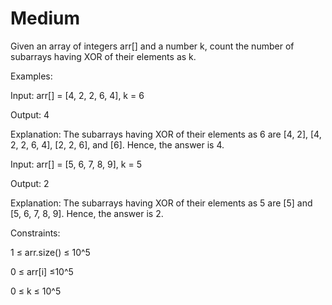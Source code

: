 # Medium

Given an array of integers arr[] and a number k, count the number of subarrays having XOR of their elements as k.

Examples: 

Input: arr[] = [4, 2, 2, 6, 4], k = 6

Output: 4

Explanation: The subarrays having XOR of their elements as 6 are [4, 2], [4, 2, 2, 6, 4], [2, 2, 6], and [6]. Hence, the answer is 4.

Input: arr[] = [5, 6, 7, 8, 9], k = 5

Output: 2

Explanation: The subarrays having XOR of their elements as 5 are [5] and [5, 6, 7, 8, 9]. Hence, the answer is 2.


Constraints:

1 ≤ arr.size() ≤ 10^5

0 ≤ arr[i] ≤10^5

0 ≤ k ≤ 10^5
